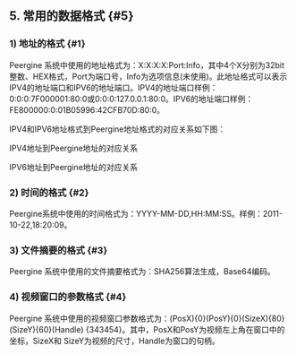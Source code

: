 ## 5\. 常用的数据格式 {#5}

### 1) 地址的格式 {#1}

Peergine 系统中使用的地址格式为：X:X:X:X:Port:Info，其中4个X分别为32bit整数、HEX格式，Port为端口号，Info为选项信息(未使用)。此地址格式可以表示IPV4的地址端口和IPV6的地址端口。IPV4的地址端口样例：0:0:0:7F000001:80:0或0:0:0:127.0.0.1:80:0。IPV6的地址端口样例：FE800000:0:01B05996:42CFB70D:80:0。

IPV4和IPV6地址格式到Peergine地址格式的对应关系如下图：

IPV4地址到Peergine地址的对应关系

IPV6地址到Peergine地址的对应关系

### 2) 时间的格式 {#2}

Peergine系统中使用的时间格式为：YYYY-MM-DD,HH:MM:SS。样例：2011-10-22,18:20:09。

### 3) 文件摘要的格式 {#3}

Peergine 系统中使用的文件摘要格式为：SHA256算法生成，Base64编码。

### 4) 视频窗口的参数格式 {#4}

Peergine 系统中使用的视频窗口参数格式为：(PosX){0}(PosY){0}(SizeX){80}(SizeY){60}(Handle) {343454}。其中，PosX和PosY为视频左上角在窗口中的坐标，SizeX和 SizeY为视频的尺寸，Handle为窗口的句柄。
